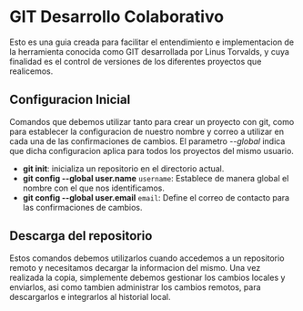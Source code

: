 # GIT Desarrollo Colaborativo

Esto es una guia creada para facilitar el entendimiento e implementacion de la herramienta conocida como GIT desarrollada por Linus Torvalds, y cuya finalidad es el control de versiones de los diferentes proyectos que realicemos.

## Configuracion Inicial

Comandos que debemos utilizar tanto para crear un proyecto con git, como para establecer la configuracion de nuestro nombre y correo a utilizar en cada una de las confirmaciones de cambios. El parametro *--global* indica que dicha configuracion aplica para todos los proyectos del mismo usuario.

* **git init**: inicializa un repositorio en el directorio actual.
* **git config --global user.name** `username`: Establece de manera global el nombre con el que nos identificamos.
* **git config --global user.email** `email`: Define el correo de contacto para las confirmaciones de cambios.

## Descarga del repositorio

Estos comandos debemos utilizarlos cuando accedemos a un repositorio remoto y necesitamos decargar la informacion del mismo. Una vez realizada la copia, simplemente debemos gestionar los cambios locales y enviarlos, asi como tambien administrar los cambios remotos, para descargarlos e integrarlos al historial local.
